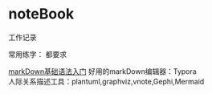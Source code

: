 # noteBook
工作记录

常用练字：
都要求

[markDown基础语法入门](https://www.cnblogs.com/liugang-vip/p/6337580.html)
好用的markDown编辑器：Typora  
人际关系描述工具：plantuml,graphviz,vnote,Gephi,Mermaid
